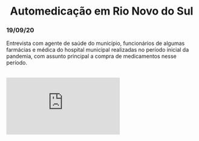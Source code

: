 <center><h1>Automedicação em Rio Novo do Sul</h1></center>
<h3>19/09/20</h3>


Entrevista com agente de saúde do município, funcionários de algumas farmácias e médica do hospital municipal realizadas no período inicial da pandemia, com assunto principal
a compra de medicamentos nesse período.

<br>
<div class="containerVideo">
  <iframe class="responsive-iframe-Video" src="https://www.youtube.com/embed/-hC6W4idgE0" frameborder="0" allow="accelerometer; autoplay; encrypted-media; gyroscope; picture-in-picture" allowfullscreen></iframe>
</div>
<br>
